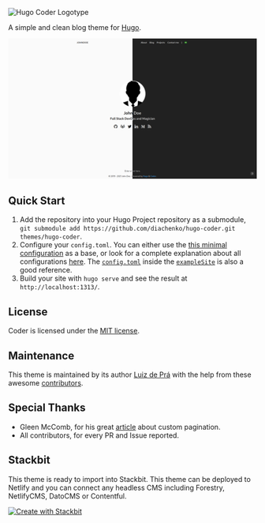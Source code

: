 ![Hugo Coder Logotype](https://github.com/luizdepra/hugo-coder/blob/master/images/logos/logotype-a.png)

A simple and clean blog theme for [Hugo](https://gohugo.io/).

![](https://github.com/luizdepra/hugo-coder/blob/master/images/screenshot.png)

## Quick Start

1. Add the repository into your Hugo Project repository as a submodule, `git submodule add https://github.com/diachenko/hugo-coder.git themes/hugo-coder`.
2. Configure your `config.toml`. You can either use the [this minimal configuration](https://github.com/diachenko/hugo-coder/wiki/Configurations#complete-example) as a base, or look for a complete explanation about all configurations [here](https://github.com/diachenko/hugo-coder/wiki/Configurations). The [`config.toml`](https://github.com/diachenko/hugo-coder/blob/master/exampleSite/config.toml) inside the [`exampleSite`](https://github.com/diachenko/hugo-coder/tree/master/exampleSite) is also a good reference.
3. Build your site with `hugo serve` and see the result at `http://localhost:1313/`.


## License

Coder is licensed under the [MIT license](https://github.com/diachenko/hugo-coder/blob/master/LICENSE.md).

## Maintenance

This theme is maintained by its author [Luiz de Prá](https://github.com/luizdepra) with the help from these awesome [contributors](CONTRIBUTORS.md).

## Special Thanks

- Gleen McComb, for his great [article](https://glennmccomb.com/articles/how-to-build-custom-hugo-pagination/) about custom pagination.
- All contributors, for every PR and Issue reported.

## Stackbit

This theme is ready to import into Stackbit. This theme can be deployed to Netlify and you can connect any headless CMS including Forestry, NetlifyCMS, DatoCMS or Contentful. 

[![Create with Stackbit](https://assets.stackbit.com/badge/create-with-stackbit.svg)](https://app.stackbit.com/create?theme=https://github.com/diachenko/hugo-coder)
